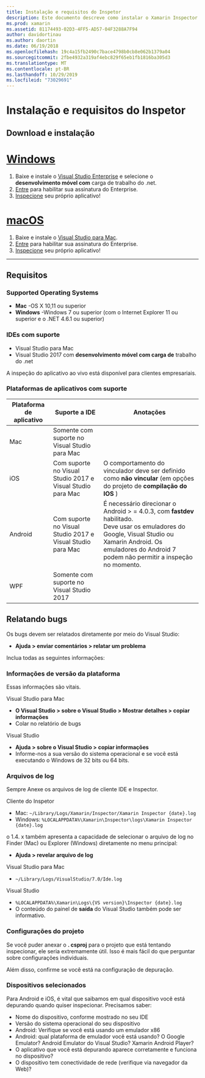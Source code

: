```yaml
---
title: Instalação e requisitos do Inspetor
description: Este documento descreve como instalar o Xamarin Inspector e discute o sistema operacional, IDEs e plataformas de aplicativos com suporte.
ms.prod: xamarin
ms.assetid: 81174493-02D3-4FF5-AD57-04F3288A7F94
author: davidortinau
ms.author: daortin
ms.date: 06/19/2018
ms.openlocfilehash: 19c4a15fb2490c7bace4798b0cb8e062b1379a04
ms.sourcegitcommit: 2fbe4932a319af4ebc829f65eb1fb1816ba305d3
ms.translationtype: MT
ms.contentlocale: pt-BR
ms.lasthandoff: 10/29/2019
ms.locfileid: "73029691"
---
```

# <a name="inspector-installation-and-requirements"></a>Instalação e requisitos do Inspetor

## <a name="download-and-installation"></a>Download e instalação

# <a name="windowstabwindows"></a>[Windows](#tab/windows)

1. Baixe e instale o [Visual Studio Enterprise](https://visualstudio.microsoft.com/vs/) e selecione o **desenvolvimento móvel com** carga de trabalho do .net.
1. [Entre](https://docs.microsoft.com/visualstudio/ide/signing-in-to-visual-studio) para habilitar sua assinatura do Enterprise.
1. [Inspecione](~/tools/inspector/inspect.md) seu próprio aplicativo!

# <a name="macostabmacos"></a>[macOS](#tab/macos)

1. Baixe e instale o [Visual Studio para Mac](https://visualstudio.microsoft.com/vs/mac/).
1. [Entre](https://docs.microsoft.com/visualstudio/mac/activation) para habilitar sua assinatura do Enterprise.
1. [Inspecione](~/tools/inspector/inspect.md) seu próprio aplicativo!

-----

## <a name="requirements"></a>Requisitos

### <a name="supported-operating-systems"></a>Supported Operating Systems

- **Mac** -OS X 10,11 ou superior
- **Windows** -Windows 7 ou superior (com o Internet Explorer 11 ou superior e o .NET 4.6.1 ou superior)

### <a name="supported-ides"></a>IDEs com suporte

- Visual Studio para Mac
- Visual Studio 2017 com **desenvolvimento móvel com carga de** trabalho do .net

A inspeção do aplicativo ao vivo está disponível para clientes empresariais.

<a name="supported-platforms" />

### <a name="supported-app-platforms"></a>Plataformas de aplicativos com suporte

|Plataforma de aplicativo|Suporte a IDE|Anotações|
|--- |--- |--- |
|Mac|Somente com suporte no Visual Studio para Mac|
|iOS|Com suporte no Visual Studio 2017 e Visual Studio para Mac| O comportamento do vinculador deve ser definido como **não vincular** (em opções do projeto de **compilação do IOS** ) |
|Android|Com suporte no Visual Studio 2017 e Visual Studio para Mac|É necessário direcionar o Android > = 4.0.3, com **fastdev** habilitado.<br />Deve usar os emuladores do Google, Visual Studio ou Xamarin Android. Os emuladores do Android 7 podem não permitir a inspeção no momento.|
|WPF|Somente com suporte no Visual Studio 2017|

<a name="reporting-bugs" />

## <a name="reporting-bugs"></a>Relatando bugs

Os bugs devem ser relatados diretamente por meio do Visual Studio:

- **Ajuda > enviar comentários > relatar um problema**

Inclua todas as seguintes informações:

### <a name="platform-version-information"></a>Informações de versão da plataforma

Essas informações são vitais.

Visual Studio para Mac

- **O Visual Studio > sobre o Visual Studio > Mostrar detalhes > copiar informações**
- Colar no relatório de bugs

Visual Studio

- **Ajuda > sobre o Visual Studio > copiar informações**
- Informe-nos a sua versão do sistema operacional e se você está executando o Windows de 32 bits ou 64 bits.

### <a name="log-files"></a>Arquivos de log

Sempre Anexe os arquivos de log de cliente IDE e Inspector.

Cliente do Inspetor

- Mac: `~/Library/Logs/Xamarin/Inspector/Xamarin Inspector {date}.log`
- Windows: `%LOCALAPPDATA%\Xamarin\Inspector\logs\Xamarin Inspector {date}.log`

o 1.4. x também apresenta a capacidade de selecionar o arquivo de log no Finder (Mac) ou Explorer (Windows) diretamente no menu principal:

- **Ajuda > revelar arquivo de log**

Visual Studio para Mac

- `~/Library/Logs/VisualStudio/7.0/Ide.log`

Visual Studio

- `%LOCALAPPDATA%\Xamarin\Logs\{VS version}\Inspector {date}.log`
- O conteúdo do painel de **saída** do Visual Studio também pode ser informativo.

### <a name="project-settings"></a>Configurações do projeto

Se você puder anexar o **. csproj** para o projeto que está tentando inspecionar, ele seria extremamente útil. Isso é mais fácil do que perguntar sobre configurações individuais.

Além disso, confirme se você está na configuração de depuração.

### <a name="selected-devices"></a>Dispositivos selecionados

Para Android e iOS, é vital que saibamos em qual dispositivo você está depurando quando quiser inspecionar. Precisamos saber:

- Nome do dispositivo, conforme mostrado no seu IDE
- Versão do sistema operacional do seu dispositivo
- Android: Verifique se você está usando um emulador x86
- Android: qual plataforma de emulador você está usando? O Google Emulator? Android Emulator do Visual Studio? Xamarin Android Player?
- O aplicativo que você está depurando aparece corretamente e funciona no dispositivo?
- O dispositivo tem conectividade de rede (verifique via navegador da Web)?

[client-bugs]: https://github.com/Microsoft/workbooks/issues/new
